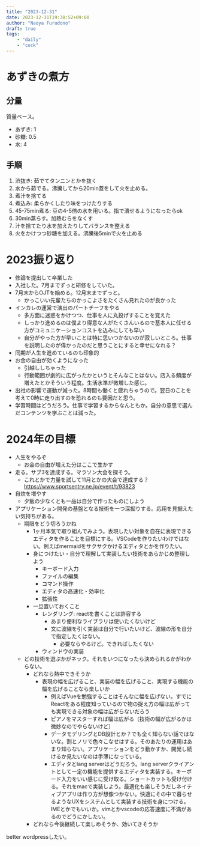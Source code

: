 ```yaml
---
title: "2023-12-31"
date: 2023-12-31T19:38:52+09:00
author: "Naoya Furudono"
draft: true
tags:
    - "daily"
    - "cock"
---
```


# あずきの煮方

## 分量

質量ベース。

- あずき: 1
- 砂糖: 0.5
- 水: 4

## 手順

1. 渋抜き: 茹でてタンニンとかを抜く
  1. 水から茹でる。沸騰してから20min蓋をして火を止める。
  1. 煮汁を捨てる
1. 煮込み: 柔らかくしたり味をつけたりする
  1. 45-75min煮る: 豆の4-5倍の水を用いる。指で潰せるようになったらok
  1. 30min蒸らす。加熱むらをなくす
  1. 汁を捨てたり水を加えたりしてバランスを整える
  1. 火をかけつつ砂糖を加える。沸騰後5minで火を止める

# 2023振り返り

- 修論を提出して卒業した
- 入社した。7月までずっと研修をしていた。
- 7月末からOJTを始める。12月末までずっと。
  - かっこいい先輩たちのかっこよさをたくさん見れたのが良かった
- インカレの運営で演出のパートチーフをやる
  - 多方面に迷惑をかけつつ、仕事を人に丸投げすることを覚えた
  - しっかり進めるのは僕より得意な人がたくさんいるので基本人に任せる方がコミュニケーションコストを込みにしても早い
  - 自分がやった方が早いことは特に思いつかないのが寂しいところ。仕事を説明したのが偉かったのだと思うことにすると幸せになれる？
- 同期が人生を進めているのも印象的
- お金の自由が効くようになった
  - 引越ししちゃった
  - 行動範囲が劇的に広がったかというとそんなことはない。店入る頻度が増えたとかそういう程度。生活水準が微増した感じ。
- 出社の影響で運動が減った。8時間も働くと疲れちゃうので。翌日のことを考えて0時に走り出すのを恐れるのも要因だと思う。
- 学習時間はどうだろう。仕事で学習するからなんともか。自分の意思で選んだコンテンツを学ぶことは減った。

# 2024年の目標

- 人生をやるぞ
  - お金の自由が増えた分はここで生かす
- 走る。サブ3を達成する。マラソン大会を探そう。
  - これとかで力量を試して11月とかの大会で達成する？ https://www.sportsentry.ne.jp/event/t/93823
- 自炊を増やす
  - 夕飯の少なくとも一品は自分で作ったものにしよう
- アプリケーション開発の基盤となる技術を一つ深掘りする。応用を見据えたい気持ちがある。
  - 期限をどう切ろうかね
    - 1ヶ月本気で取り組んでみよう。表現したい対象を自在に表現できるエディタを作ることを目標にする。VSCodeを作りたいわけではない。例えばmermaidをサクサクかけるエディタとかを作りたい。
    - 身につけたい・自分で理解して実装したい技術をあらかじめ整理しよう
      - キーボード入力
      - ファイルの編集
      - コマンド操作
      - エディタの高速化・効率化
      - 拡張性
    - 一旦置いておくこと
      - レンダリング: reactを書くことは許容する
        - あまり便利なライブラリは使いたくないけど
        - 文に波線を引く実装は自分で行いたいけど、波線の形を自分で指定したくはない。
          - 必要ならやるけど。できればしたくない
      - ウィンドウの実装
  - どの技術を選ぶかがネック。それをいつになったら決められるかがわからない。
    - どれなら熱中できそうか
      - 表現の幅を広げること、実装の幅を広げること、実現する機能の幅を広げることなら楽しいか
        - 例えばVueを勉強することはそんなに幅を広げない。すでにReactをある程度知っているので物の捉え方の幅は広がっても実現できる対象の幅は広がらないだろう
        - ピアノをマスターすれば幅は広がる（技術の幅が広がるかは微妙なのでやらないけど）
        - データモデリングとDB設計とか？でも全く知らない話ではないな。割とノリで色々こなせはする。そのあたりの運用はあまり知らない。アプリケーションをどう動かすか、開発し続けるか見たいなのは手薄になっている。
        - エディタとlang serverはどうだろう。lang serverクライアントとして一定の機能を提供するエディタを実装する。キーボード入力をいい感じに受け取る。ショートカットも受け付ける。それをmacで実装しよう。最適化も楽しそうだしネイティブアプリは作り方が想像つかない。快適にその中で暮らせるようなUXをシステムとして実装する技術を身につける。IMEとかでもいいか。vimとかvscodeの応答速度に不満があるのでどうにかしたい。
    - どれなら今後継続して楽しめそうか、効いてきそうか

better wordpressしたい。

